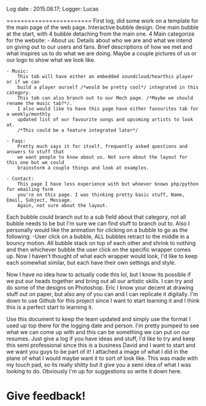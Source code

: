 Log date : 2015.08.17;
Logger: Lucas



========================
First log, did some work on a template for the main page of the web page. 
Interactive bubble design.
One main bubble at the start, with 4 bubble detaching from the main one. 
4 Main categorize for the website:
	- About us:
		Details about who we are and what we intend on giving out to our users and fans.
		Brief descriptions of how we met and what inspires us to do what we are doing.
		Maybe a couple pictures of us or our logo to show what we look like.
		
	- Music:
		This tab will have either an embedded soundcloud/hearthis player or if we can
		build a player ourself /*would be pretty cool*/ integrated in this category. 
		This tab can also branch out to our Mech page. /*Maybe we should rename the music tab?*/.
		I also would like to have this page have either favourites tab for a weekly/monthly 
		updated list of our favourite songs and upcoming artists to look at. 
		/*This could be a feature integrated later*/
		
	- Faqs:
		Pretty much says it for itself, frequently asked questions and answers to stuff that 
		we want people to know about us. Not sure about the layout for this one but we could 
		brainstorm a couple things and look at examples.
		
	- Contact:
		This page I have less experience with but whoever knows php/python for emailing form 
		you're on this page. I was thinking pretty basic stuff, Name, Email, Subject, Message. 
		Again, not sure about the layout.
		
Each bubble could branch out to a sub field about that category, not all bubble needs to be but I'm sure we can
find stuff to branch out to. Also I personally would like the animation for clicking on a bubble to go as the 
following:
	-User click on a bubble, ALL bubbles retract to the middle in a bouncy motion. All bubble stack on top of each
	other and shrink to nothing and then whichever bubble the user click on the specific wrapper comes up. Now I
	haven't thought of what each wrapper would look, I'd like to keep each somewhat similar, but each have their
	own settings and style.	
	
Now I have no idea how to actually code this lol, but I know its possible if we put our heads together and bring 
out all our artistic skills. I can try and do some of the designs on Photoshop.
Eric I know your decent at drawing stuff out on paper, but also any of you can and I can replicate it digitally.
I'm down to use Github for this project since I want to start learning it and I think this is a perfect start to 
learning it. 

Use this document to keep the team updated and simply use the format I used up top there for the logging
date and person. I'm pretty pumped to see what we can come up with and this can be something we can put on our resumes.
Just give a log if you have ideas and stuff, I'd like to try and keep this semi professional since this is a business
David and I want to start and we want you guys to be part of it! I attached a image of what I did in the plane of
what I would maybe want it to sort of look like. This was made with my touch pad, so its really shitty but 
it give you a semi idea of what I was looking to do. Obviously I'm up for suggestions so write it down here.

Give feedback!
========================

